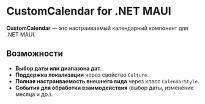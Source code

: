 # CustomCalendar for .NET MAUI

**CustomCalendar** — это настраиваемый календарный компонент для .NET MAUI.

## Возможности

- **Выбор даты или диапазона дат**.
- **Поддержка локализации** через свойство `Culture`.
- **Полная настраиваемость внешнего вида** через класс `CalendarStyle`.
- **События для обработки взаимодействия** (выбор даты, изменение месяца и др.).
